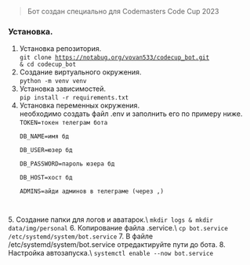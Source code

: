 > Бот создан специально для Codemasters Code Cup 2023

### Установка.

1. Установка репозитория.\
<code>git clone https://notabug.org/vovan533/codecup_bot.git & cd codecup_bot</code>
2. Создание виртуального окружения.\
<code>python -m venv venv</code>
3. Установка зависимостей.\
<code>pip install -r requirements.txt</code>
4. Установка переменных окружения.\
необходимо создать файл .env и заполнить его по примеру ниже.\
<code>TOKEN=токен телеграм бота\
DB_NAME=имя бд\
DB_USER=юзер бд\
DB_PASSWORD=пароль юзера бд\
DB_HOST=хост бд\
ADMINS=айди админов в телеграме (через ,)
</code>
5. Создание папки для логов и аватарок.\
<code>mkdir logs & mkdir data/img/personal</code>
6. Копирование файла .service.\
<code>cp bot.service /etc/systemd/system/bot.service</code>
7. В файле /etc/systemd/system/bot.service отредактируйте пути до бота.
8. Настройка автозапуска.\
<code>systemctl enable --now bot.service</code>